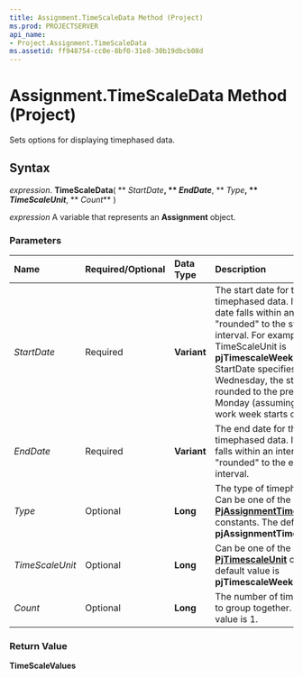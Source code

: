 ```yaml
---
title: Assignment.TimeScaleData Method (Project)
ms.prod: PROJECTSERVER
api_name:
- Project.Assignment.TimeScaleData
ms.assetid: ff948754-cc0e-8bf0-31e8-30b19dbcb08d
---
```



# Assignment.TimeScaleData Method (Project)

Sets options for displaying timephased data.


## Syntax

 _expression_. **TimeScaleData**( ** _StartDate_**, ** _EndDate_**, ** _Type_**, ** _TimeScaleUnit_**, ** _Count_** )

 _expression_ A variable that represents an **Assignment** object.


### Parameters



|**Name**|**Required/Optional**|**Data Type**|**Description**|
|:-----|:-----|:-----|:-----|
| _StartDate_|Required|**Variant**|The start date for the timephased data. If the start date falls within an interval, it is "rounded" to the start of the interval. For example, if TimeScaleUnit is  **pjTimescaleWeeks** and StartDate specifies a Wednesday, the start date is rounded to the preceding Monday (assuming that the work week starts on a Monday).|
| _EndDate_|Required|**Variant**|The end date for the timephased data. If the end date falls within an interval, it is "rounded" to the end of the interval.|
| _Type_|Optional|**Long**|The type of timephased data. Can be one of the  **[PjAssignmentTimescaledData ](pjassignmenttimescaleddata-enumeration-project.md)** constants. The default value is **pjAssignmentTimescaledWork**.|
| _TimeScaleUnit_|Optional|**Long**|Can be one of the  **[PjTimescaleUnit](pjtimescaleunit-enumeration-project.md)** constants. The default value is **pjTimescaleWeeks**.|
| _Count_|Optional|**Long**|The number of timescale units to group together. The default value is 1. |

### Return Value

 **TimeScaleValues**


